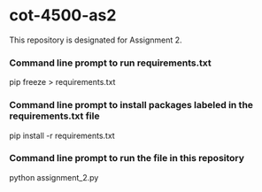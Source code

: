 # cot-4500-as2

This repository is designated for Assignment 2.

### Command line prompt to run requirements.txt
pip freeze > requirements.txt

### Command line prompt to install packages labeled in the requirements.txt file
pip install -r requirements.txt

### Command line prompt to run the file in this repository
python assignment_2.py

